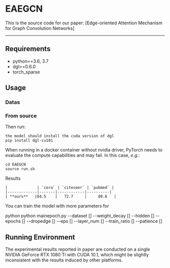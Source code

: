# EAEGCN

This is the source code for our paper: [Edge-oriented Attention Mechanism for Graph Convolution Networks]

--------------------------------------------------------------------------------

## Requirements

+ python==3.6, 3.7
+ dgl>=0.6.0
+ torch_sparse

## Usage

### Datas


### From source


Then run:

```
the model should install the cuda version of dgl
pip install dgl-cu101
```

When running in a docker container without nvidia driver, PyTorch needs to evaluate the compute capabilities and may fail.
In this case,  *e.g.*:

```
cd EAEGCN
source run.sh
```
 

Results
```
|             | `cora` | `citeseer` | `pubmed` | 
|-------------|-------|------------|----------|
| **ours**   |84.5    |   72.7     |     80.6   |    

```





You  can train the model with more parameters for 

python python mainepoch.py   --dataset [] --weight_decay []  --hidden []  --epochs  [] --dropedge  [] --eps  []   --layer_num  []  --train_ratio  []   --patience  []



## Running Environment 

The experimental results reported in paper are conducted on a single NVIDIA GeForce RTX 1080 Ti with CUDA 10.1, which might be slightly inconsistent with the results induced by other platforms.

